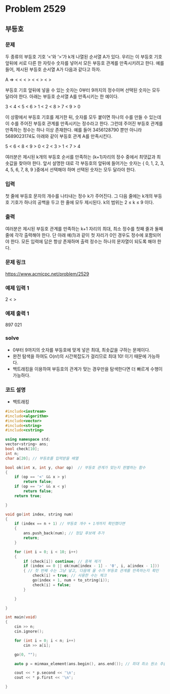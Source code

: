 # Problem 2529

## 부등호

### 문제
두 종류의 부등호 기호 ‘<’와 ‘>’가 k개 나열된 순서열  A가 있다. 우리는 이 부등호 기호 앞뒤에 서로 다른 한 자릿수 숫자를 넣어서 모든 부등호 관계를 만족시키려고 한다. 예를 들어, 제시된 부등호 순서열 A가 다음과 같다고 하자.

A =>  < < < > < < > < >

부등호 기호 앞뒤에 넣을 수 있는 숫자는 0부터 9까지의 정수이며 선택된 숫자는 모두 달라야 한다. 아래는 부등호 순서열 A를 만족시키는 한 예이다.

3 < 4 < 5 < 6 > 1 < 2 < 8 > 7 < 9 > 0

이 상황에서 부등호 기호를 제거한 뒤, 숫자를 모두 붙이면 하나의 수를 만들 수 있는데 이 수를 주어진 부등호 관계를 만족시키는 정수라고 한다. 그런데 주어진 부등호 관계를 만족하는 정수는 하나 이상 존재한다. 예를 들어 3456128790 뿐만 아니라 5689023174도 아래와 같이 부등호 관계 A를 만족시킨다.

5 < 6 < 8 < 9 > 0 < 2 < 3 > 1 < 7 > 4

여러분은 제시된 k개의 부등호 순서를 만족하는 (k+1)자리의 정수 중에서 최댓값과 최솟값을 찾아야 한다. 앞서 설명한 대로 각 부등호의 앞뒤에 들어가는 숫자는 { 0, 1, 2, 3, 4, 5, 6, 7, 8, 9 }중에서 선택해야 하며 선택된 숫자는 모두 달라야 한다.

### 입력
첫 줄에 부등호 문자의 개수를 나타내는 정수 k가 주어진다. 그 다음 줄에는 k개의 부등호 기호가 하나의 공백을 두고 한 줄에 모두 제시된다. k의 범위는 2 ≤ k ≤ 9 이다.

### 출력
여러분은 제시된 부등호 관계를 만족하는 k+1 자리의 최대, 최소 정수를 첫째 줄과 둘째 줄에 각각 출력해야 한다. 단 아래 예(1)과 같이 첫 자리가 0인 경우도 정수에 포함되어야 한다. 모든 입력에 답은 항상 존재하며 출력 정수는 하나의 문자열이 되도록 해야 한다.

### 문제 링크
<https://www.acmicpc.net/problem/2529>

### 예제 입력 1
2
< >

### 예제 출력 1
897
021

### solve
- 0부터 9까지의 숫자를 부등호에 맞게 넣은 최대, 최솟값을 구하는 문제이다.
- 완전 탐색을 하여도 O(n!)의 시간복잡도가 걸리므로 최대 10! 이기 때문에 가능하다.
- 백트래킹을 이용하여 부등호의 관계가 맞는 경우만을 탐색한다면 더 빠르게 수행이 가능하다.

### 코드 설명
- 백트래킹
```C++
#include<iostream>
#include<algorithm>
#include<vector>
#include<string>
#include<cstring>

using namespace std;
vector<string> ans;
bool check[10];
int n;
char a[20]; // 부등호를 입력받을 배열

bool ok(int x, int y, char op)  // 부등호 관계가 맞는지 판별하는 함수
{
	if (op == '<' && x > y)
		return false;
	if (op == '>' && x < y)
		return false;
	return true;

}

void go(int index, string num)
{
	if (index == n + 1) // 부등호 개수 + 1개까지 확인했다면
	{
		ans.push_back(num); // 정답 후보에 추가
		return;
	}

	for (int i = 0; i < 10; i++)
	{
		if (check[i]) continue; // 중복 제거
		if (index == 0 || ok(num[index - 1] - '0', i, a[index - 1]))
		{ // 첫 번째 수는 그냥 넣고, 다음에 올 수가 부등호 관계를 만족하는지 확인
			check[i] = true; // 사용한 수는 체크
			go(index + 1, num + to_string(i));
			check[i] = false;
		}

	}

}

int main(void)
{
	cin >> n;
	cin.ignore();

	for (int i = 0; i < n; i++)
		cin >> a[i];

	go(0, "");

	auto p = minmax_element(ans.begin(), ans.end()); // 최대 최소 원소 추출

	cout << * p.second << '\n';
	cout << * p.first << '\n';

}
```
